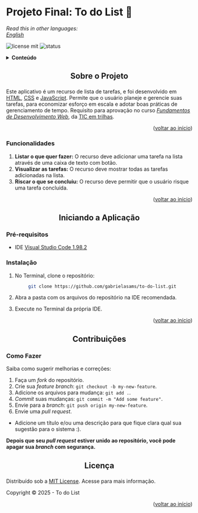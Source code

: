 <h1 id="readme-top"> Projeto Final: To do List 📝</h2>

_Read this in other languages:_  
[_English_](./translations/README-EN.md)  

![license mit](https://img.shields.io/badge/license-MIT-blue.svg)  ![status](https://img.shields.io/badge/status-progresso-green)  

<details>
  <summary><b>Conteúdo</b></summary>
  <ol>
    <li>
      <a href="#about-the-project">Sobre o Projeto</a>
      <ul>
        <li><a href="#features">Funcionalidades</a></li>
      </ul>
    </li>
    <li>
      <a href="#getting-started">Iniciando o Projeto</a>
      <ul>
        <li><a href="#prerequisites">Pré-requisitos</a></li>
        <li><a href="#installation">Instalação</a></li>
      </ul>
    </li>
    <li><a href="#contributing">Contribuições</a>
    <ul>
        <li><a href="#how-do-it">Como Fazer</a></li>
      </ul>
    </li>
    <li><a href="#license">Licença</a></li>
    <a></li>
  </ol>
</details> 

<h2 id="about-the-project"><p align="center">Sobre o Projeto</p></h2>

Este aplicativo é um recurso de lista de tarefas, e foi desenvolvido em [HTML](https://www.w3schools.com/html/default.asp), [CSS](https://www.w3schools.com/css/default.asp) e [JavaScript](https://www.w3schools.com/js/default.asp). Permite que o usuário planeje e gerencie suas tarefas, para economizar esforço em escala e adotar boas práticas de gerenciamento de tempo. Requisito para aprovação no curso [_Fundamentos de Desenvolvimento Web_](https://ticemtrilhas.org.br/trail/713928c5-e450-4ee1-8d30-c01091ca3b79), da [TIC em trilhas](https://ticemtrilhas.org.br).

<p align="right">(<a href="#readme-top">voltar ao início</a>)</p>

<h3 id="features">Funcionalidades</h3>

1. **Listar o que quer fazer:** O recurso deve adicionar uma tarefa na lista através de uma caixa de texto com botão.
2. **Visualizar as tarefas:** O recurso deve mostrar todas as tarefas adicionadas na lista.
3. **Riscar o que se concluiu:** O recurso deve permitir que o usuário risque uma tarefa concluída.

<p align="right">(<a href="#readme-top">voltar ao início</a>)</p>

<h2 id="getting-started"><p align="center">Iniciando a Aplicação</p></h2>
<h3 id="prerequisites">Pré-requisitos</h3>

- IDE [Visual Studio Code 1.98.2](https://ode.visualstudio.com/download)

<h3 id="installation">Instalação</h3>

1. No Terminal, clone o repositório: 

   ```bash
        git clone https://github.com/gabrielasams/to-do-list.git
   ```
2. Abra a pasta com os arquivos do repositório na IDE recomendada.
3. Execute no Terminal da própria IDE.

<p align="right">(<a href="#readme-top">voltar ao início</a>)</p>

<h2 id="contributing"><p align="center">Contribuições</p></h2>
<h3 id="how-do-it">Como Fazer</h3>
Saiba como sugerir melhorias e correções:

1. Faça um _fork_ do repositório.
2. Crie sua _feature branch_: `git checkout -b my-new-feature`.
3. Adicione os arquivos para mudança:  `git add .`.
4. _Commit_ suas mudanças: `git commit -m "Add some feature"`.
5. Envie para a _branch_: `git push origin my-new-feature`.
6. Envie uma _pull request_.

- Adicione um título e/ou uma descrição para que fique clara qual sua sugestão para o sistema :).

**Depois que seu _pull request_ estiver unido ao repositório, você pode apagar sua _branch_ com segurança.** 

<h2 id="license"><p align="center">Licença</p></h2>

Distribuído sob a [MIT License](https://github.com/gabrielasams/to-do-list/blob/main/LICENSE). Acesse para mais informação.

Copyright © 2025 - To do List

<p align="right">(<a href="#readme-top">voltar ao início</a>)</p>


